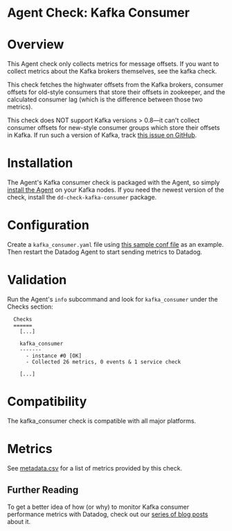 # Agent Check: Kafka Consumer

# Overview

This Agent check only collects metrics for message offsets. If you want to collect metrics about the Kafka brokers themselves, see the kafka check.

This check fetches the highwater offsets from the Kafka brokers, consumer offsets for old-style consumers that store their offsets in zookeeper, and the calculated consumer lag (which is the difference between those two metrics).

This check does NOT support Kafka versions > 0.8—it can't collect consumer offsets for new-style consumer groups which store their offsets in Kafka. If run such a version of Kafka, track [this issue on GitHub](https://github.com/DataDog/integrations-core/issues/457).

# Installation

The Agent's Kafka consumer check is packaged with the Agent, so simply [install the Agent](https://app.datadoghq.com/account/settings#agent) on your Kafka nodes. If you need the newest version of the check, install the `dd-check-kafka-consumer` package.

# Configuration

Create a `kafka_consumer.yaml` file using [this sample conf file](https://github.com/DataDog/integrations-core/blob/master/kafka_consumer/conf.yaml.example) as an example. Then restart the Datadog Agent to start sending metrics to Datadog.

# Validation

Run the Agent's `info` subcommand and look for `kafka_consumer` under the Checks section:

```
  Checks
  ======
    [...]

    kafka_consumer
    -------
      - instance #0 [OK]
      - Collected 26 metrics, 0 events & 1 service check

    [...]
```

# Compatibility

The kafka_consumer check is compatible with all major platforms.

# Metrics

See [metadata.csv](https://github.com/DataDog/integrations-core/blob/master/kafka_consumer/metadata.csv) for a list of metrics provided by this check.

## Further Reading

To get a better idea of how (or why) to monitor Kafka consumer performance metrics with Datadog, check out our [series of blog posts](https://www.datadoghq.com/blog/monitoring-kafka-performance-metrics/) about it.
